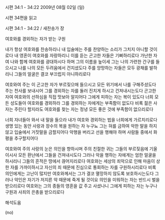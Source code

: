 시편 34:1 - 34:22 
2009년 08월 02일 (일)

시편 34편을 읽고



시편 34:1 - 34:22 / 새찬송가  장


여호와를 경외하는 자가 받는 구원  


내가 항상 여호와를 찬송하리니 
내 입술에는 주를 찬양하는 소리가 그치지 아니할 것이로다 
내 영혼이 여호와를 자랑하리니 이를 듣는 곤고한 자들은 기뻐하리로다 
가난한 자여 나와 함께 여호와를 광대하시다 하며 그의 이름을 높이세
그는 나의 가련한 간구를 들으시고 나를 나의 모든 두려움에서 건지셨도다
주를 앙망하는 자들은 모두 광채를 발하리니 그들의 얼굴은 결코 부끄럽지 아니하리로다

여호와여 주는 이 곤고한 자가 부르짖으매 들으시고 모든 위기에서 나를 구해주셨도다 
주는 천사를 보내시어 그를 경외하는 자를 둘러 진치게 하시고 건져내시는도다 
곤고한 자여 여호와의 선하심을 직접 맛보아 알지어다 그에게 피하는 자는 복이 있도다 
너희 모든 성도들아 여호와를 경외하라 그를 경외하는 자에게는 부족함이 없도다 
비록 젊은 사자는 주린다 할지라도 여호와를 찾는 자는 정녕 모든 좋은 것에 
부족함이 없으리로다 

너희 자녀들아 와서 내 말을 들으라 내가 여호와 경외하는 법을 너희에게 가르치리로다 
생명 있는 동안 사랑과 장수의 복을 원하는 자 누구뇨 
그는 혀를 금하여 악한 말을 하지 않고 입술에서 거짓말을 금할지어다 
악행을 버리고 선을 행해야 하며 사람들 중에서 화평을 추구할지어다

여호와여 주의 사랑의 눈은 의인을 향하시며 주의 친절한 귀는 그들의 부르짖음에 기울이시사 모든 환난에서 그들을 건져내시도다 
그러나 악을 행하는 자에게는 엄한 얼굴을 하시리니 그들의 흔적은 땅에서 끊어지리로다 
여호와는 세상의 죄악으로 인해 마음이 상한 자를 가까이하시고 
자신의 죄 때문에 진심으로 통회하는 자를 구원하시리로다 
비록 의인에게는 고난이 많지만 여호와께서는 그가 결코 멸망하지 않도록 보호하시는도다 
그러나 악인은 자기가 저지른 악 때문에 죽게 될 것이요 
의인을 미워하는 자는 반드시 벌을 받으리로다
여호와는 그의 종들의 영혼을 값 주고 사셨나니 
그에게 피하는 자는 누구나 구원과 사죄의 은총을 받으리로다

해석도움





(no)